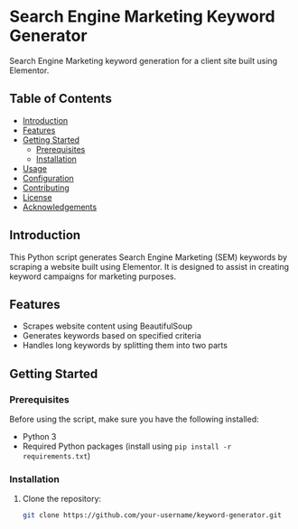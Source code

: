 # Search Engine Marketing Keyword Generator

Search Engine Marketing keyword generation for a client site built using Elementor.

## Table of Contents

- [Introduction](#introduction)
- [Features](#features)
- [Getting Started](#getting-started)
  - [Prerequisites](#prerequisites)
  - [Installation](#installation)
- [Usage](#usage)
- [Configuration](#configuration)
- [Contributing](#contributing)
- [License](#license)
- [Acknowledgements](#acknowledgements)

## Introduction

This Python script generates Search Engine Marketing (SEM) keywords by scraping a website built using Elementor. It is designed to assist in creating keyword campaigns for marketing purposes.

## Features

- Scrapes website content using BeautifulSoup
- Generates keywords based on specified criteria
- Handles long keywords by splitting them into two parts

## Getting Started

### Prerequisites

Before using the script, make sure you have the following installed:

- Python 3
- Required Python packages (install using `pip install -r requirements.txt`)

### Installation

1. Clone the repository:

   ```bash
   git clone https://github.com/your-username/keyword-generator.git
